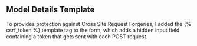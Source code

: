 ## Model Details Template

To provides protection against Cross Site Request Forgeries, I added the {% csrf_token %} template tag to the form, which adds a hidden input field containing a token that gets sent with each POST request.
